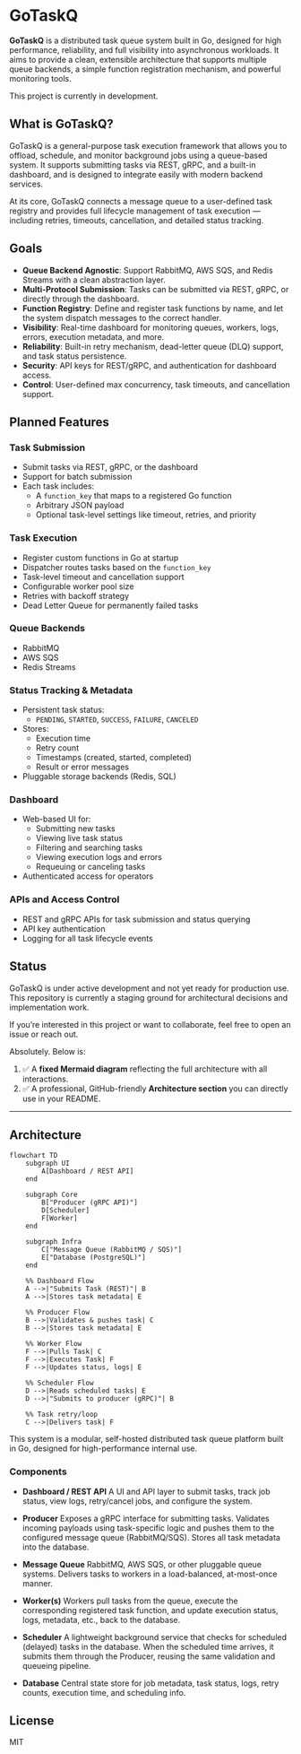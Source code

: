 # GoTaskQ

**GoTaskQ** is a distributed task queue system built in Go, designed for high performance, reliability, and full visibility into asynchronous workloads. It aims to provide a clean, extensible architecture that supports multiple queue backends, a simple function registration mechanism, and powerful monitoring tools.

This project is currently in development.

## What is GoTaskQ?

GoTaskQ is a general-purpose task execution framework that allows you to offload, schedule, and monitor background jobs using a queue-based system. It supports submitting tasks via REST, gRPC, and a built-in dashboard, and is designed to integrate easily with modern backend services.

At its core, GoTaskQ connects a message queue to a user-defined task registry and provides full lifecycle management of task execution — including retries, timeouts, cancellation, and detailed status tracking.

## Goals

- **Queue Backend Agnostic**: Support RabbitMQ, AWS SQS, and Redis Streams with a clean abstraction layer.
- **Multi-Protocol Submission**: Tasks can be submitted via REST, gRPC, or directly through the dashboard.
- **Function Registry**: Define and register task functions by name, and let the system dispatch messages to the correct handler.
- **Visibility**: Real-time dashboard for monitoring queues, workers, logs, errors, execution metadata, and more.
- **Reliability**: Built-in retry mechanism, dead-letter queue (DLQ) support, and task status persistence.
- **Security**: API keys for REST/gRPC, and authentication for dashboard access.
- **Control**: User-defined max concurrency, task timeouts, and cancellation support.

## Planned Features

### Task Submission

- Submit tasks via REST, gRPC, or the dashboard
- Support for batch submission
- Each task includes:
  - A `function_key` that maps to a registered Go function
  - Arbitrary JSON payload
  - Optional task-level settings like timeout, retries, and priority

### Task Execution

- Register custom functions in Go at startup
- Dispatcher routes tasks based on the `function_key`
- Task-level timeout and cancellation support
- Configurable worker pool size
- Retries with backoff strategy
- Dead Letter Queue for permanently failed tasks

### Queue Backends

- RabbitMQ
- AWS SQS
- Redis Streams

### Status Tracking & Metadata

- Persistent task status:
  - `PENDING`, `STARTED`, `SUCCESS`, `FAILURE`, `CANCELED`
- Stores:
  - Execution time
  - Retry count
  - Timestamps (created, started, completed)
  - Result or error messages
- Pluggable storage backends (Redis, SQL)

### Dashboard

- Web-based UI for:
  - Submitting new tasks
  - Viewing live task status
  - Filtering and searching tasks
  - Viewing execution logs and errors
  - Requeuing or canceling tasks
- Authenticated access for operators

### APIs and Access Control

- REST and gRPC APIs for task submission and status querying
- API key authentication
- Logging for all task lifecycle events

## Status

GoTaskQ is under active development and not yet ready for production use. This repository is currently a staging ground for architectural decisions and implementation work.

If you’re interested in this project or want to collaborate, feel free to open an issue or reach out.

Absolutely. Below is:

1. ✅ A **fixed Mermaid diagram** reflecting the full architecture with all interactions.
2. ✅ A professional, GitHub-friendly **Architecture section** you can directly use in your README.

---

## Architecture

```mermaid
flowchart TD
    subgraph UI
        A[Dashboard / REST API]
    end

    subgraph Core
        B["Producer (gRPC API)"]
        D[Scheduler]
        F[Worker]
    end

    subgraph Infra
        C["Message Queue (RabbitMQ / SQS)"]
        E["Database (PostgreSQL)"]
    end

    %% Dashboard Flow
    A -->|"Submits Task (REST)"| B
    A -->|Stores task metadata| E

    %% Producer Flow
    B -->|Validates & pushes task| C
    B -->|Stores task metadata| E

    %% Worker Flow
    F -->|Pulls Task| C
    F -->|Executes Task| F
    F -->|Updates status, logs| E

    %% Scheduler Flow
    D -->|Reads scheduled tasks| E
    D -->|"Submits to producer (gRPC)"| B

    %% Task retry/loop
    C -->|Delivers task| F
```

This system is a modular, self-hosted distributed task queue platform built in Go, designed for high-performance internal use.

### Components

- **Dashboard / REST API**
  A UI and API layer to submit tasks, track job status, view logs, retry/cancel jobs, and configure the system.

- **Producer**
  Exposes a gRPC interface for submitting tasks. Validates incoming payloads using task-specific logic and pushes them to the configured message queue (RabbitMQ/SQS). Stores all task metadata into the database.

- **Message Queue**
  RabbitMQ, AWS SQS, or other pluggable queue systems. Delivers tasks to workers in a load-balanced, at-most-once manner.

- **Worker(s)**
  Workers pull tasks from the queue, execute the corresponding registered task function, and update execution status, logs, metadata, etc., back to the database.

- **Scheduler**
  A lightweight background service that checks for scheduled (delayed) tasks in the database. When the scheduled time arrives, it submits them through the Producer, reusing the same validation and queueing pipeline.

- **Database**
  Central state store for job metadata, task status, logs, retry counts, execution time, and scheduling info.

## License

MIT
